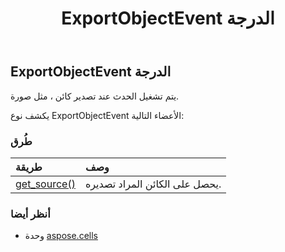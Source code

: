 ﻿---
title: ExportObjectEvent الدرجة
second_title: Aspose.Cells for Python via .NET API المراجع
description:
type: docs
weight: 540
url: /ar/python-net/aspose.cells/exportobjectevent/
is_root: false
---
##  ExportObjectEvent الدرجة
يتم تشغيل الحدث عند تصدير كائن ، مثل صورة.



يكشف نوع ExportObjectEvent الأعضاء التالية:

###  طُرق
| طريقة| وصف|
| :- | :- |
| [get_source()](/cells/ar/python-net/aspose.cells/exportobjectevent/get_source/#) | يحصل على الكائن المراد تصديره.|



###  أنظر أيضا
* وحدة [aspose.cells](..)
